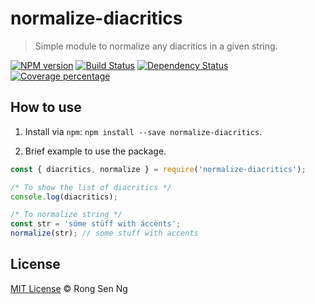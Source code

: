 # normalize-diacritics

> Simple module to normalize any diacritics in a given string. 

[![NPM version][npm-image]][npm-url]
[![Build Status][travis-image]][travis-url]
[![Dependency Status][daviddm-image]][daviddm-url]
[![Coverage percentage][coveralls-image]][coveralls-url]

## How to use

1. Install via `npm`: `npm install --save normalize-diacritics`.

1. Brief example to use the package.

```js
const { diacritics, normalize } = require('normalize-diacritics');

/* To show the list of diacritics */
console.log(diacritics);

/* To normalize string */
const str = 'söme stüff with áccènts';
normalize(str); // some stuff with accents
```

## License

[MIT License](http://motss.mit-license.org/) © Rong Sen Ng


[npm-image]: https://badge.fury.io/js/normalize-diacritics.svg
[npm-url]: https://npmjs.org/package/normalize-diacritics
[travis-image]: https://travis-ci.org/motss/normalize-diacritics.svg?branch=master
[travis-url]: https://travis-ci.org/motss/normalize-diacritics
[daviddm-image]: https://david-dm.org/motss/normalize-diacritics.svg?theme=shields.io
[daviddm-url]: https://david-dm.org/motss/normalize-diacritics
[coveralls-image]: https://coveralls.io/repos/github/motss/normalize-diacritics/badge.svg
[coveralls-url]: https://coveralls.io/github/motss/normalize-diacritics
